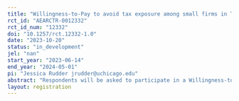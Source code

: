 ```yaml
---
title: "Willingness-to-Pay to avoid tax exposure among small firms in Tanzania"
rct_id: "AEARCTR-0012332"
rct_id_num: "12332"
doi: "10.1257/rct.12332-1.0"
date: "2023-10-20"
status: "in_development"
jel: "nan"
start_year: "2023-06-14"
end_year: "2024-05-01"
pi: "Jessica Rudder jrudder@uchicago.edu"
abstract: "Respondents will be asked to participate in a Willingness-to-Pay incentivized elicitation for listing their phone number in a digital phonebook service. It will include a randomized component with two different primings - 50% of respondents will randomly hear the standard priming, and 50% of respondents will hear a second priming script that lets people know that anyone will be able to access the digital phonebook, including tax collecting officials. The goal is to learn whether being primed to think about taxes lowers firms' willingness-to-pay to list their contact information.  "
layout: registration
---
```


